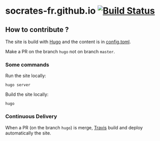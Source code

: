# socrates-fr.github.io [![Build Status](https://travis-ci.org/SoCraTes-CA/socrates-fr.github.io.svg?branch=hugo)](https://travis-ci.org/SoCraTes-CA/socrates-fr.github.io)

## How to contribute ?

The site is build with [Hugo](https://gohugo.io/) and the content is in [config.toml](config.toml).

Make a PR on the branch `hugo` not on branch `master`.

### Some commands

Run the site locally:

```shell
hugo server
```

Build the site locally:

```shell
hugo
```

### Continuous Delivery

When a PR (on the branch `hugo`) is merge, [Travis](https://travis-ci.org) build and deploy automatically the site.

